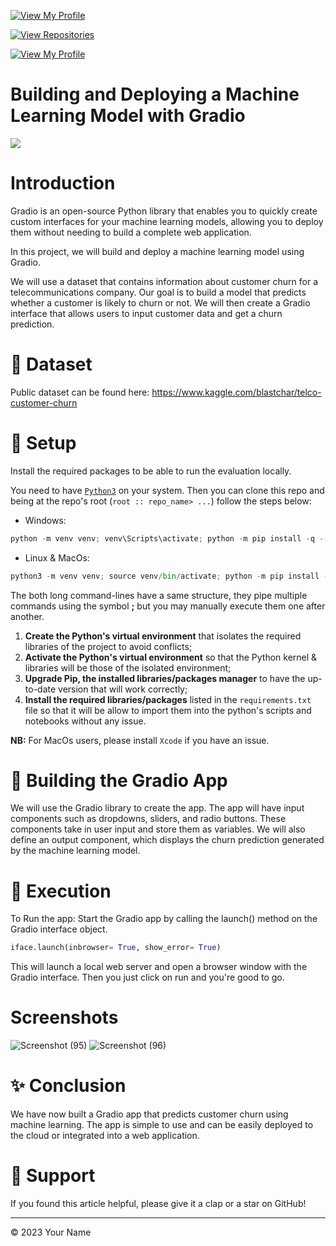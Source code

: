 [![View My Profile](https://img.shields.io/badge/View-My_Profile-green?logo=GitHub)](https://github.com/ikoghoemmanuell)

[![View Repositories](https://img.shields.io/badge/View-My_Repositories-blue?logo=GitHub)](https://github.com/ikoghoemmanuell?tab=repositories)

[![View My Profile](https://img.shields.io/badge/MEDIUM-Article-purple?logo=Medium)](https://medium.com/@emmanuel.ikogho/deploying-a-machine-learning-model-with-gradio-97d4f8c5e795)

# Building and Deploying a Machine Learning Model with Gradio

<img src="https://i.ytimg.com/vi/RiCQzBluTxU/maxresdefault.jpg" width="">

# Introduction

Gradio is an open-source Python library that enables you to quickly create custom interfaces for your machine learning models, allowing you to deploy them without needing to build a complete web application.

In this project, we will build and deploy a machine learning model using Gradio.

We will use a dataset that contains information about customer churn for a telecommunications company. Our goal is to build a model that predicts whether a customer is likely to churn or not. We will then create a Gradio interface that allows users to input customer data and get a churn prediction.

# 📁 Dataset

Public dataset can be found here: https://www.kaggle.com/blastchar/telco-customer-churn

# 🚀 Setup

Install the required packages to be able to run the evaluation locally.

You need to have [`Python3`](https://www.python.org/) on your system. Then you can clone this repo and being at the repo's root (`root :: repo_name> ...`) follow the steps below:

- Windows:

```python
python -m venv venv; venv\Scripts\activate; python -m pip install -q --upgrade pip; python -m pip install -qr requirements.txt
```

- Linux & MacOs:

```python
python3 -m venv venv; source venv/bin/activate; python -m pip install -q --upgrade pip; python -m pip install -qr requirements.txt
```

The both long command-lines have a same structure, they pipe multiple commands using the symbol **;** but you may manually execute them one after another.

1. **Create the Python's virtual environment** that isolates the required libraries of the project to avoid conflicts;
2. **Activate the Python's virtual environment** so that the Python kernel & libraries will be those of the isolated environment;
3. **Upgrade Pip, the installed libraries/packages manager** to have the up-to-date version that will work correctly;
4. **Install the required libraries/packages** listed in the `requirements.txt` file so that it will be allow to import them into the python's scripts and notebooks without any issue.

**NB:** For MacOs users, please install `Xcode` if you have an issue.

# 🔧 Building the Gradio App

We will use the Gradio library to create the app. The app will have input components such as dropdowns, sliders, and radio buttons. These components take in user input and store them as variables. We will also define an output component, which displays the churn prediction generated by the machine learning model.

# 🚀 Execution

To Run the app: Start the Gradio app by calling the launch() method on the Gradio interface object.

```python
iface.launch(inbrowser= True, show_error= True)
```

This will launch a local web server and open a browser window with the Gradio interface. Then you just click on run and you're good to go.

# Screenshots

![Screenshot (95)](https://user-images.githubusercontent.com/102419217/232255094-3e3aea3c-d436-430a-81aa-68c025bd5020.png)
![Screenshot (96)](https://user-images.githubusercontent.com/102419217/232255106-ed5cb2bd-1954-40f8-a10e-a1d68941761a.png)

# ✨ Conclusion

We have now built a Gradio app that predicts customer churn using machine learning. The app is simple to use and can be easily deployed to the cloud or integrated into a web application.

# 👏 Support

If you found this article helpful, please give it a clap or a star on GitHub!

---

<p>&copy; 2023 Your Name</p>
